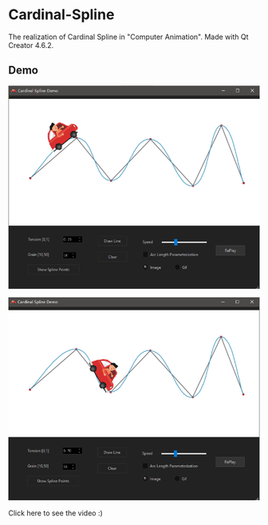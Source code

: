 # Cardinal-Spline
The realization of Cardinal Spline in "Computer Animation". Made with Qt Creator 4.6.2.

## Demo
![image](pic1.png)

![image](pic2.png)

Click here to see the video :)